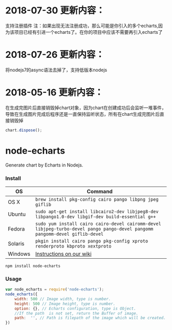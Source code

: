 # 2018-07-30 更新内容：
支持注册插件
注：如果出现无法注册成功，那么可能是你引入的多个echarts,因为该项目已经有引进一个echarts了。在你的项目中应该不需要再引入echarts了
# 2018-07-26 更新内容：
将nodejs7的async语法去掉了，支持低版本nodejs
# 2018-05-16 更新内容：
在生成完图片后直接销毁掉chart对象，因为chart在创建成功后会监听一堆事件，导致在生成图片完成后程序还是一直保持监听状态，所有在chart生成完图片后直接销毁掉 
```javascript
chart.dispose();
```
# node-echarts
Generate chart by Echarts in Nodejs.
### Install
OS | Command
----- | -----
OS X | `brew install pkg-config cairo pango libpng jpeg giflib`
Ubuntu | `sudo apt-get install libcairo2-dev libjpeg8-dev libpango1.0-dev libgif-dev build-essential g++`
Fedora | `sudo yum install cairo cairo-devel cairomm-devel libjpeg-turbo-devel pango pango-devel pangomm pangomm-devel giflib-devel`
Solaris | `pkgin install cairo pango pkg-config xproto renderproto kbproto xextproto`
Windows | [Instructions on our wiki](https://github.com/Automattic/node-canvas/wiki/Installation---Windows)

```
npm install node-echarts
```

### Usage
```javascript
var node_echarts = require('node-echarts');
node_echarts({
    width: 500 // Image width, type is number.
    height: 500 // Image height, type is number.
    option: {}, // Echarts configuration, type is Object.
    //If the path  is not set, return the Buffer of image.
    path:  '', // Path is filepath of the image which will be created.
})

```

